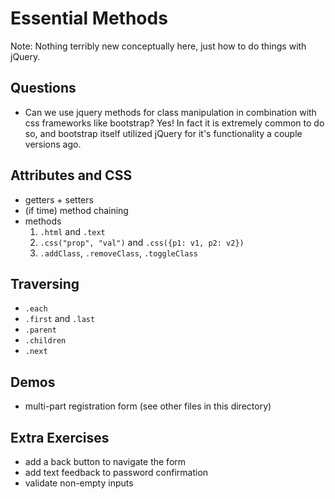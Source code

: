 # Essential Methods

Note: Nothing terribly new conceptually here, just how to do things with jQuery.

## Questions

- Can we use jquery methods for class manipulation in combination with css
  frameworks like bootstrap? Yes! In fact it is extremely common to do so, and
  bootstrap itself utilized jQuery for it's functionality a couple versions ago.

## Attributes and CSS

- getters + setters
- (if time) method chaining
- methods
    1. `.html` and `.text`
    1. `.css("prop", "val")` and `.css({p1: v1, p2: v2})`
    1. `.addClass`, `.removeClass`, `.toggleClass`

## Traversing

- `.each`
- `.first` and `.last`
- `.parent`
- `.children`
- `.next`

## Demos

- multi-part registration form (see other files in this directory)

## Extra Exercises

- add a back button to navigate the form
- add text feedback to password confirmation
- validate non-empty inputs
